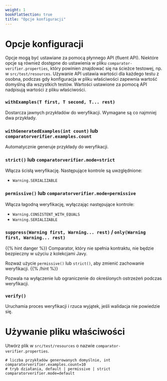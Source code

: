 ```yaml
---
weight: 1
bookFlatSection: true
title: "Opcje konfiguracji"
---
```


# Opcje konfiguracji

Opcje mogą być ustawiane za pomocą płynnego API (fluent API). Niektóre opcje są również dostępne do ustawienia w pliku `comparator-verifier.properties`, który powinien znajdować się na ścieżce testowej, np. w `src/test/resources`. Używanie API ustawia wartości dla każdego testu z osobna, podczas gdy konfiguracja w pliku właściwości zapewnia wartość domyślną dla wszystkich testów. Wartości ustawione za pomocą API nadpisują wartości z pliku właściwości.  

### `withExamples(T first, T second, T... rest)`

Dostarcza jawnych przykładów do weryfikacji. Wymagane są co najmniej dwa przykłady.

### `withGeneratedExamples(int count)` lub `comparatorverifier.examples.count`

Automatycznie generuje przykłady do weryfikacji.

### `strict()` lub `comparatorverifier.mode=strict`

Włącza ścisłą weryfikację. Następujące kontrole są uwzględnione:

- `Warning.SERIALIZABLE`

### `permissive()` lub `comparatorverifier.mode=permissive`

Włącza łagodną weryfikację, wyłączając następujące kontrole:

- `Warning.CONSISTENT_WITH_EQUALS`
- `Warning.SERIALIZABLE`

### `suppress(Warning first, Warning... rest)` / `only(Warning first, Warning... rest)`

{{% hint danger %}}
Comparator, który nie spełnia kontraktu, nie będzie bezpieczny w użyciu z kolekcjami Javy.

Rozważ użycie `permissive()` lub `strict()`, aby zmienić zachowanie weryfikacji.
{{% /hint %}}

Pozwala na wyłączenie lub ograniczenie do określonych ostrzeżeń podczas weryfikacji.

### `verify()`

Uruchamia proces weryfikacji i rzuca wyjątek, jeśli walidacja nie powiedzie się.

# Używanie pliku właściwości

Utwórz plik w `src/test/resources` o nazwie `comparator-verifier.properties`.

```properties
# liczba przykładów generowanych domyślnie, int
comparatorverifier.examples.count=10
# tryb działania, default | permissive | strict
comparatorverifier.mode=default
```